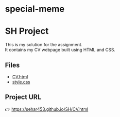 # special-meme
# SH Project

This is my solution for the assignment.  
It contains my CV webpage built using HTML and CSS.  

## Files
- [CV.html](./CV.html)
- [style.css](./style.css)

## Project URL
👉 https://sehar453.github.io/SH/CV.html
